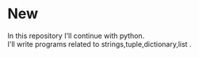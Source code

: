 # New
In this repository I'll continue with python.
<br>
I'll write programs related to strings,tuple,dictionary,list .
